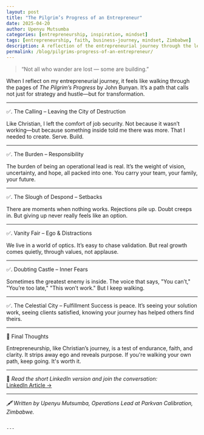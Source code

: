 ```yaml
---
layout: post
title: "The Pilgrim’s Progress of an Entrepreneur"
date: 2025-04-20
author: Upenyu Mutsumba
categories: [entrepreneurship, inspiration, mindset]
tags: [entrepreneurship, faith, business-journey, mindset, Zimbabwe]
description: A reflection of the entrepreneurial journey through the lens of The Pilgrim’s Progress. Lessons, analogies, and motivation for founders in Africa and beyond.
permalink: /blog/pilgrims-progress-of-an-entrepreneur/
---
```


> “Not all who wander are lost — some are building.”  
>
When I reflect on my entrepreneurial journey, it feels like walking through the pages of *The Pilgrim’s Progress* by John Bunyan. It’s a path that calls not just for strategy and hustle—but for transformation.

---

✅. The Calling – Leaving the City of Destruction

Like Christian, I left the comfort of job security. Not because it wasn’t working—but because something inside told me there was more. That I needed to create. Serve. Build.

---

✅. The Burden – Responsibility

The burden of being an operational lead is real. It’s the weight of vision, uncertainty, and hope, all packed into one. You carry your team, your family, your future.

---

✅. The Slough of Despond – Setbacks

There are moments when nothing works. Rejections pile up. Doubt creeps in. But giving up never really feels like an option.

---

✅. Vanity Fair – Ego & Distractions

We live in a world of optics. It’s easy to chase validation. But real growth comes quietly, through values, not applause.

---

✅. Doubting Castle – Inner Fears

Sometimes the greatest enemy is inside. The voice that says, "You can’t," "You’re too late," "This won’t work." But I keep walking.

---

✅. The Celestial City – Fulfillment
Success is peace. It’s seeing your solution work, seeing clients satisfied, knowing your journey has helped others find theirs.

---

💭 Final Thoughts

Entrepreneurship, like Christian’s journey, is a test of endurance, faith, and clarity. It strips away ego and reveals purpose. If you're walking your own path, keep going. It's worth it.

---

📎 *Read the short LinkedIn version and join the conversation:*  
[LinkedIn Article →](https://www.linkedin.com/posts/upenyumutsumba_the-pilgrims-progress-of-an-entrepreneur-activity-7319807722089070593-izN4?utm_source=share&utm_medium=member_android&rcm=ACoAAB-OTI4BUrHW-hh7E3waPA9LmOUBObAOYxU) <!-- Replace with real URL -->

---

_🖋️ Written by Upenyu Mutsumba, Operations Lead at Parkvan Calibration, Zimbabwe._
```

---
